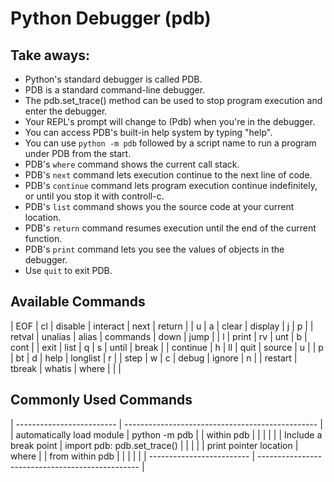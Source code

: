 # Python Debugger (pdb)

## Take aways:
* Python's standard debugger is called PDB.
* PDB is a standard command-line debugger.
* The pdb.set_trace() method can be used to stop program execution and enter the debugger.
* Your REPL's prompt will change to (Pdb) when you're in the debugger.
* You can access PDB's built-in help system by typing "help".
* You can use `python -m pdb` followed by a script name to run a program under PDB from the start.
* PDB's `where` command shows the current call stack.
* PDB's `next` command lets execution continue to the next line of code.
* PDB's `continue` command lets program execution continue indefinitely, or until you stop it with controll-c.
* PDB's `list` command shows you the source code at your current location.
* PDB's `return` command resumes execution until the end of the current function.
* PDB's `print` command lets you see the values of objects in the debugger.
* Use `quit` to exit PDB.

## Available Commands  

| EOF      | cl      | disable | interact | next     | return |
| u        | a       | clear   | display  | j        | p      |
| retval   | unalias | alias   | commands | down     | jump   |
| l        | print   | rv      | unt      | b        | cont   |
| exit     | list    | q       | s        | until    | break  |
| continue | h       | ll      | quit     | source   | u      |
| p        | bt      | d       | help     | longlist | r      |
| step     | w       | c       | debug    | ignore   | n      |
| restart  | tbreak  | whatis  | where    |          |        |
  
## Commonly Used Commands
| ------------------------- | ------------------------------------------------ |
| automatically load module | python -m pdb <filename>                         |
| within pdb                |                                                  |
|                           |                                                  |
| Include a break point     | import pdb: pdb.set_trace()                      |
|                           |                                                  |
| print pointer location    | where                                            |
| from within pdb           |                                                  |
|                           |                                                  |
| ------------------------- | ------------------------------------------------ |

